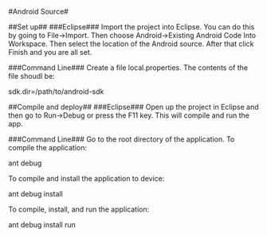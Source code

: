 #Android Source#

##Set up##
###Eclipse###
Import the project into Eclipse. You can do this by going to File->Import. Then choose Android->Existing Android Code Into Workspace. Then select the location of the Android source. After that click Finish and you are all set.

###Command Line###
Create a file local.properties. The contents of the file shoudl be:

sdk.dir=/path/to/android-sdk

##Compile and deploy##
###Eclipse###
Open up the project in Eclipse and then go to Run->Debug or press the F11 key. This will compile and run the app.

###Command Line###
Go to the root directory of the application. To compile the application:

ant debug

To compile and install the application to device:

ant debug install

To compile, install, and run the application:

ant debug install run
